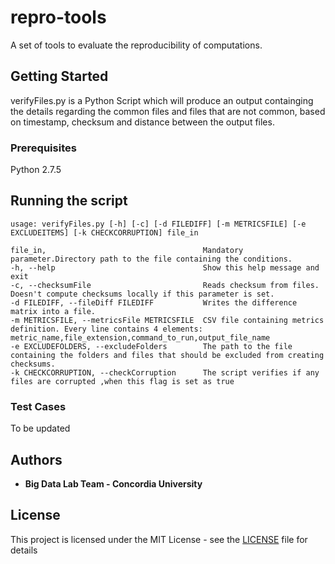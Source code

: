 # repro-tools
A set of tools to evaluate the reproducibility of computations.


## Getting Started

verifyFiles.py is a Python Script which will produce an output containging the details regarding the common files and files that are not common, based on timestamp, checksum and distance between the output files.

### Prerequisites

Python 2.7.5

## Running the script

```
usage: verifyFiles.py [-h] [-c] [-d FILEDIFF] [-m METRICSFILE] [-e EXCLUDEITEMS] [-k CHECKCORRUPTION] file_in

file_in,                                   Mandatory parameter.Directory path to the file containing the conditions.
-h, --help                                 Show this help message and exit
-c, --checksumFile                         Reads checksum from files. Doesn't compute checksums locally if this parameter is set.
-d FILEDIFF, --fileDiff FILEDIFF           Writes the difference matrix into a file.
-m METRICSFILE, --metricsFile METRICSFILE  CSV file containing metrics definition. Every line contains 4 elements: metric_name,file_extension,command_to_run,output_file_name
-e EXCLUDEFOLDERS, --excludeFolders        The path to the file containing the folders and files that should be excluded from creating checksums.
-k CHECKCORRUPTION, --checkCorruption      The script verifies if any files are corrupted ,when this flag is set as true 
```

### Test Cases

To be updated


## Authors

* **Big Data Lab Team - Concordia University**

## License

This project is licensed under the MIT License - see the [LICENSE](LICENSE) file for details



